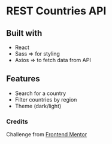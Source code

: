 # REST Countries API

## Built with 
- React 
- Sass => for styling
- Axios => to fetch data from API 

## Features
- Search for a country 
- Filter countries by region
- Theme (dark/light)

### Credits 
Challenge from [Frontend Mentor](https://www.frontendmentor.io/challenges/rest-countries-api-with-color-theme-switcher-5cacc469fec04111f7b848ca) 
